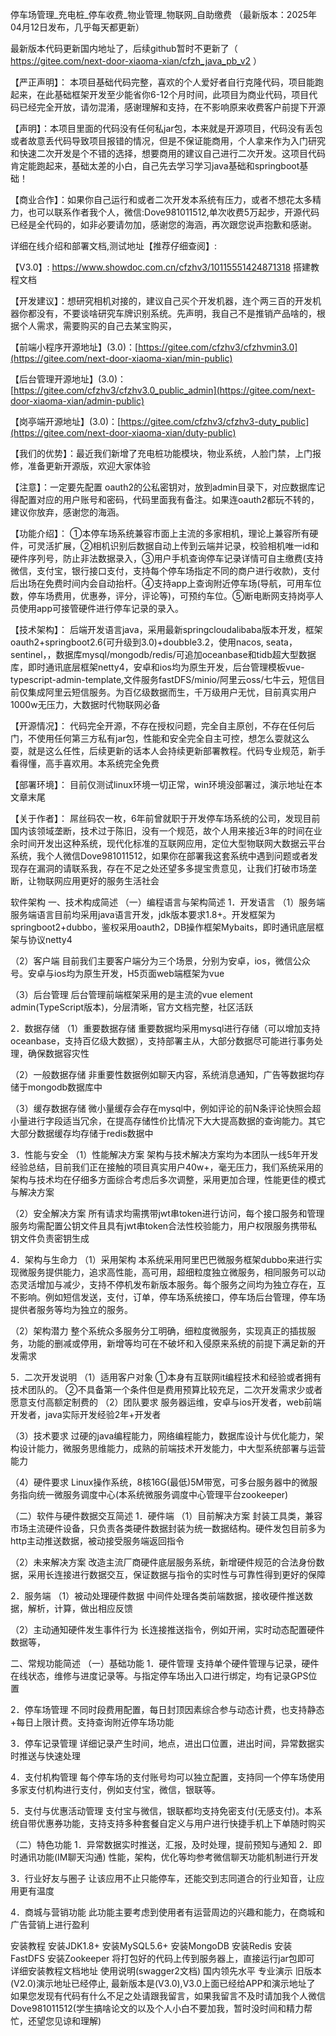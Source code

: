 停车场管理_充电桩_停车收费_物业管理_物联网_自助缴费 （最新版本：2025年04月12日发布，几乎每天都更新）

最新版本代码更新国内地址了，后续github暂时不更新了（ https://gitee.com/next-door-xiaoma-xian/cfzh_java_pb_v2 ）

【严正声明】： 本项目基础代码完整，喜欢的个人爱好者自行克隆代码，项目能跑起来，在此基础框架开发至少能省你6-12个月时间，此项目为商业代码，项目代码已经完全开放，请勿混淆，感谢理解和支持，在不影响原来收费客户前提下开源

【声明】：本项目里面的代码没有任何私jar包，本来就是开源项目，代码没有丢包或者故意丢代码导致项目报错的情况，但是不保证能商用，个人拿来作为入门研究和快速二次开发是个不错的选择，想要商用的建议自己进行二次开发。这项目代码肯定能跑起来，基础太差的小白，自己先去学习学习java基础和springboot基础！

【商业合作】：如果你自己运行和或者二次开发本系统有压力，或者不想花太多精力，也可以联系作者我个人，微信:Dove981011512,单次收费5万起步，开源代码已经是全代码的，如非必要请勿加，感谢您的海涵，再次跟您说声抱歉和感谢。

详细在线介绍和部署文档,测试地址【推荐仔细查阅】:

【V3.0】: https://www.showdoc.com.cn/cfzhv3/10115551424871318 搭建教程文档

【开发建议】：想研究相机对接的，建议自己买个开发机器，连个两三百的开发机器你都没有，不要谈啥研究车牌识别系统。先声明，我自己不是推销产品啥的，根据个人需求，需要购买的自己去某宝购买，

【前端小程序开源地址】(3.0)：[https://gitee.com/cfzhv3/cfzhvmin3.0](https://gitee.com/next-door-xiaoma-xian/min-public)

【后台管理开源地址】(3.0)：[https://gitee.com/cfzhv3/cfzhv3.0_public_admin](https://gitee.com/next-door-xiaoma-xian/admin-public)

【岗亭端开源地址】(3.0)：[https://gitee.com/cfzhv3/cfzhv3-duty_public](https://gitee.com/next-door-xiaoma-xian/duty-public)

【我们的优势】：最近我们新增了充电桩功能模块，物业系统，人脸门禁，上门报修，准备更新开源版，欢迎大家体验

【注意】：一定要先配置 oauth2的公私密钥对，放到admin目录下，对应数据库记得配置对应的用户账号和密码，代码里面我有备注。如果连oauth2都玩不转的，建议你放弃，感谢您的海涵。

【功能介绍】： ①本停车场系统兼容市面上主流的多家相机，理论上兼容所有硬件，可灵活扩展，②相机识别后数据自动上传到云端并记录，校验相机唯一id和硬件序列号，防止非法数据录入，③用户手机查询停车记录详情可自主缴费(支持微信，支付宝，银行接口支付，支持每个停车场指定不同的商户进行收款)，支付后出场在免费时间内会自动抬杆。④支持app上查询附近停车场(导航，可用车位数，停车场费用，优惠券，评分，评论等)，可预约车位。⑤断电断网支持岗亭人员使用app可接管硬件进行停车记录的录入。

【技术架构】： 后端开发语言java，采用最新springcloudalibaba版本开发，框架oauth2+springboot2.6(可升级到3.0)+doubble3.2，使用nacos, seata，sentinel，，数据库mysql/mongodb/redis/可追加oceanbase和tidb超大型数据库，即时通讯底层框架netty4，安卓和ios均为原生开发，后台管理模板vue-typescript-admin-template,文件服务fastDFS/minio/阿里云oss/七牛云，短信目前仅集成阿里云短信服务。为百亿级数据而生，千万级用户无忧，目前真实用户1000w无压力，大数据时代物联网必备

【开源情况】： 代码完全开源，不存在授权问题，完全自主原创，不存在任何后门，不使用任何第三方私有jar包，性能和安全完全自主可控，想怎么耍就这么耍，就是这么任性，后续更新的话本人会持续更新部署教程。代码专业规范，新手看得懂，高手喜欢用。本系统完全免费

【部署环境】： 目前仅测试linux环境一切正常，win环境没部署过，演示地址在本文章末尾

【关于作者】： 屌丝码农一枚，6年前曾就职于开发停车场系统的公司，发现目前国内该领域垄断，技术过于陈旧，没有一个规范，故个人用来接近3年的时间在业余时间开发出这种系统，现代化标准的互联网应用，定位大型物联网大数据云平台系统，我个人微信Dove981011512，如果你在部署我这套系统中遇到问题或者发现存在漏洞的请联系我，存在不足之处还望多多提宝贵意见，让我们打破市场垄断，让物联网应用更好的服务生活社会

软件架构 一、技术构成简述 （一）编程语言与架构简述 1．开发语言 （1）服务端 服务端语言目前均采用java语言开发，jdk版本要求1.8+。开发框架为springboot2+dubbo，鉴权采用oauth2，DB操作框架Mybaits，即时通讯底层框架与协议netty4

（2）客户端 目前我们主要客户端分为三个场景，分别为安卓，ios，微信公众号。安卓与ios均为原生开发，H5页面web端框架为vue

（3）后台管理 后台管理前端框架采用的是主流的vue element admin(TypeScript版本)，分层清晰，官方文档完整，社区活跃

2．数据存储 （1）重要数据存储 重要数据均采用mysql进行存储（可以增加支持oceanbase，支持百亿级大数据），支持部署主从，大部分数据尽可能进行事务处理，确保数据容灾性

（2）一般数据存储 非重要性数据例如聊天内容，系统消息通知，广告等数据均存储于mongodb数据库中

（3）缓存数据存储 微小量缓存会存在mysql中，例如评论的前N条评论快照会超小量进行字段适当冗余，在提高存储性价比情况下大大提高数据的查询能力。其它大部分数据缓存均存储于redis数据中

3．性能与安全 （1）性能解决方案 架构与技术解决方案均为本团队一线5年开发经验总结，目前我们正在接触的项目真实用户40w+，毫无压力，我们系统采用的架构与技术均在仔细多方面综合考虑后多次调整，采用更加合理，性能更佳的模式与解决方案

（2）安全解决方案 所有请求均需携带jwt串token进行访问，每个接口服务和管理服务均需配置公钥文件且具有jwt串token合法性校验能力，用户权限服务携带私钥文件负责密钥生成

4．架构与生命力 （1）采用架构 本系统采用阿里巴巴微服务框架dubbo来进行实现微服务提供能力，追求高性能，高可用，超细粒度独立微服务，相同服务可以动态灵活增加与减少，支持不停机发布新版本服务。每个服务之间均为独立存在，互不影响。例如短信发送，支付，订单，停车场系统接口，停车场后台管理，停车场提供者服务等均为独立的服务。

（2）架构潜力 整个系统众多服务分工明确，细粒度微服务，实现真正的插拔服务，功能的删减或停用，新增等均可在不破坏和入侵原来系统的前提下满足新的开发需求

5．二次开发说明 （1）适用客户对象 ①本身有互联网it编程技术和经验或者拥有技术团队的。 ②不具备第一个条件但是费用预算比较充足，二次开发需求少或者愿意支付高额定制费的 （2）团队要求 服务器运维，安卓与ios开发者，web前端开发者，java实际开发经验2年+开发者

（3）技术要求 过硬的java编程能力，网络编程能力，数据库设计与优化能力，架构设计能力，微服务思维能力，成熟的前端技术开发能力，中大型系统部署与运营能力

（4）硬件要求 Linux操作系统，8核16G(最低)5M带宽，可多台服务器中的微服务指向统一微服务调度中心(本系统微服务调度中心管理平台zookeeper)

（二）软件与硬件数据交互简述 1．硬件端 （1）目前解决方案 封装工具类，兼容市场主流硬件设备，只负责各类硬件数据封装为统一数据结构。硬件发包目前多为http主动推送数据，被动接受服务端返回指令

（2）未来解决方案 改造主流厂商硬件底层服务系统，新增硬件规范的合法身份数据，采用长连接进行数据交互，保证数据与指令的实时性与可靠性得到更好的保障

2．服务端 （1）被动处理硬件数据 中间件处理各类前端数据，接收硬件推送数据，解析，计算，做出相应反馈

（2）主动通知硬件发生事件行为 长连接推送指令，例如开闸，实时动态配置硬件数据等，

二、常规功能简述 （一）基础功能 1．硬件管理 支持单个硬件管理与记录，硬件在线状态，维修与进度记录等。与指定停车场出入口进行绑定，均有记录GPS位置

2．停车场管理 不同时段费用配置，每日封顶因素综合参与动态计费，也支持静态+每日上限计费。支持查询附近停车场功能

3．停车记录管理 详细记录产生时间，地点，进出口位置，进出时间，异常数据实时推送与快速处理

4．支付机构管理 每个停车场的支付账号均可以独立配置，支持同一个停车场使用多家支付机构进行支付，例如支付宝，微信，银联等。

5．支付与优惠活动管理 支付宝与微信，银联都均支持免密支付(无感支付)。本系统自带优惠券功能，支持支持多种套餐自定义与用户进行快捷手机上下单随时购买

（二）特色功能 1．异常数据实时推送，汇报，及时处理，提前预知与通知 2．即时通讯功能(IM聊天沟通) 性能，架构，优化等均参考微信聊天功能机制进行开发

3．行业好友与圈子 让该应用不止只能停车，还能交到志同道合的行业知音，让应用更有温度

4．商城与营销功能 此功能主要考虑到使用者有运营周边的兴趣和能力，在商城和广告营销上进行盈利

安装教程 安装JDK1.8+ 安装MySQL5.6+ 安装MongoDB 安装Redis 安装FastDFS 安装Zookeeper 将打包好的代码上传到服务器上，直接运行jar包即可 详细安装教程文档地址 使用说明(swagger2文档) 国内领先水平 专业演示 旧版本(V2.0)演示地址已经停止, 最新版本是(V3.0),V3.0上面已经给APP和演示地址了 如果您发现有代码有什么不足之处请跟我留言，如果我留言不及时请加我个人微信Dove981011512(学生搞啥论文的以及个人小白不要加我，暂时没时间和精力帮忙，还望您见谅和理解)
